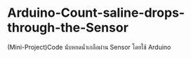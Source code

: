 # Arduino-Count-saline-drops-through-the-Sensor
(Mini-Project)Code นับหยดน้ำเกลือผ่าน Sensor โดยใช้ Arduino
